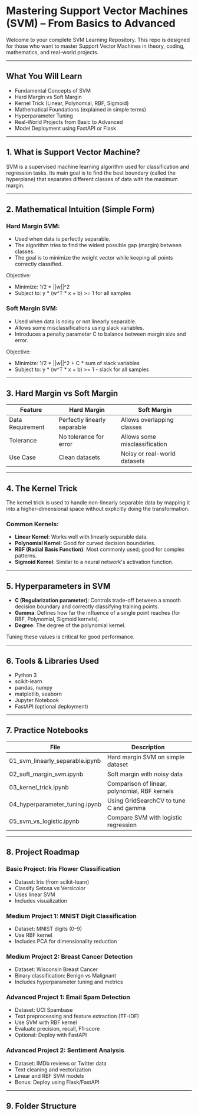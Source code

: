 # Mastering Support Vector Machines (SVM) – From Basics to Advanced

Welcome to your complete SVM Learning Repository. This repo is designed for those who want to master Support Vector Machines in theory, coding, mathematics, and real-world projects.

---

## What You Will Learn

- Fundamental Concepts of SVM
- Hard Margin vs Soft Margin
- Kernel Trick (Linear, Polynomial, RBF, Sigmoid)
- Mathematical Foundations (explained in simple terms)
- Hyperparameter Tuning
- Real-World Projects from Basic to Advanced
- Model Deployment using FastAPI or Flask

---

## 1. What is Support Vector Machine?

SVM is a supervised machine learning algorithm used for classification and regression tasks. Its main goal is to find the best boundary (called the hyperplane) that separates different classes of data with the maximum margin.

---

## 2. Mathematical Intuition (Simple Form)

### Hard Margin SVM:
- Used when data is perfectly separable.
- The algorithm tries to find the widest possible gap (margin) between classes.
- The goal is to minimize the weight vector while keeping all points correctly classified.

Objective:
- Minimize: 1/2 * ||w||^2
- Subject to: y * (w^T * x + b) >= 1 for all samples

### Soft Margin SVM:
- Used when data is noisy or not linearly separable.
- Allows some misclassifications using slack variables.
- Introduces a penalty parameter C to balance between margin size and error.

Objective:
- Minimize: 1/2 * ||w||^2 + C * sum of slack variables
- Subject to: y * (w^T * x + b) >= 1 - slack for all samples

---

## 3. Hard Margin vs Soft Margin

| Feature           | Hard Margin                   | Soft Margin                        |
|------------------|-------------------------------|------------------------------------|
| Data Requirement | Perfectly linearly separable  | Allows overlapping classes         |
| Tolerance        | No tolerance for error        | Allows some misclassification      |
| Use Case         | Clean datasets                | Noisy or real-world datasets       |

---

## 4. The Kernel Trick

The kernel trick is used to handle non-linearly separable data by mapping it into a higher-dimensional space without explicitly doing the transformation.

### Common Kernels:

- **Linear Kernel**: Works well with linearly separable data.
- **Polynomial Kernel**: Good for curved decision boundaries.
- **RBF (Radial Basis Function)**: Most commonly used; good for complex patterns.
- **Sigmoid Kernel**: Similar to a neural network's activation function.

---

## 5. Hyperparameters in SVM

- **C (Regularization parameter)**: Controls trade-off between a smooth decision boundary and correctly classifying training points.
- **Gamma**: Defines how far the influence of a single point reaches (for RBF, Polynomial, Sigmoid kernels).
- **Degree**: The degree of the polynomial kernel.

Tuning these values is critical for good performance.

---

## 6. Tools & Libraries Used

- Python 3
- scikit-learn
- pandas, numpy
- matplotlib, seaborn
- Jupyter Notebook
- FastAPI (optional deployment)

---

## 7. Practice Notebooks

| File                                | Description                                    |
|-------------------------------------|------------------------------------------------|
| 01_svm_linearly_separable.ipynb     | Hard margin SVM on simple dataset              |
| 02_soft_margin_svm.ipynb            | Soft margin with noisy data                   |
| 03_kernel_trick.ipynb               | Comparison of linear, polynomial, RBF kernels |
| 04_hyperparameter_tuning.ipynb      | Using GridSearchCV to tune C and gamma        |
| 05_svm_vs_logistic.ipynb            | Compare SVM with logistic regression          |

---

## 8. Project Roadmap

### Basic Project: Iris Flower Classification
- Dataset: Iris (from scikit-learn)
- Classify Setosa vs Versicolor
- Uses linear SVM
- Includes visualization

### Medium Project 1: MNIST Digit Classification
- Dataset: MNIST digits (0–9)
- Use RBF kernel
- Includes PCA for dimensionality reduction

### Medium Project 2: Breast Cancer Detection
- Dataset: Wisconsin Breast Cancer
- Binary classification: Benign vs Malignant
- Includes hyperparameter tuning and metrics

### Advanced Project 1: Email Spam Detection
- Dataset: UCI Spambase
- Text preprocessing and feature extraction (TF-IDF)
- Use SVM with RBF kernel
- Evaluate precision, recall, F1-score
- Optional: Deploy with FastAPI

### Advanced Project 2: Sentiment Analysis
- Dataset: IMDb reviews or Twitter data
- Text cleaning and vectorization
- Linear and RBF SVM models
- Bonus: Deploy using Flask/FastAPI

---

## 9. Folder Structure

